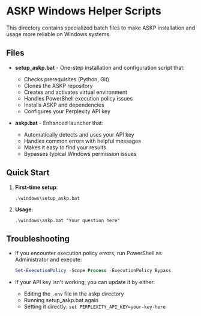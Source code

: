 # ASKP Windows Helper Scripts

This directory contains specialized batch files to make ASKP installation and usage more reliable on Windows systems.

## Files

- **setup_askp.bat** - One-step installation and configuration script that:
  - Checks prerequisites (Python, Git)
  - Clones the ASKP repository
  - Creates and activates virtual environment
  - Handles PowerShell execution policy issues
  - Installs ASKP and dependencies
  - Configures your Perplexity API key

- **askp.bat** - Enhanced launcher that:
  - Automatically detects and uses your API key
  - Handles common errors with helpful messages
  - Makes it easy to find your results
  - Bypasses typical Windows permission issues

## Quick Start

1. **First-time setup**: 
   ```
   .\windows\setup_askp.bat
   ```

2. **Usage**:
   ```
   .\windows\askp.bat "Your question here"
   ```

## Troubleshooting

- If you encounter execution policy errors, run PowerShell as Administrator and execute:
  ```powershell
  Set-ExecutionPolicy -Scope Process -ExecutionPolicy Bypass
  ```

- If your API key isn't working, you can update it by either:
  - Editing the `.env` file in the askp directory
  - Running setup_askp.bat again
  - Setting it directly: `set PERPLEXITY_API_KEY=your-key-here`
